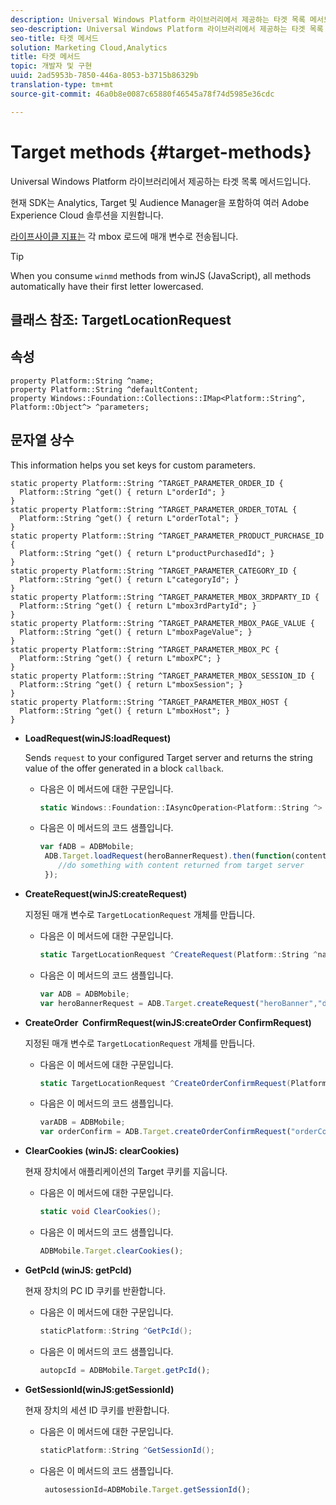 ```yaml
---
description: Universal Windows Platform 라이브러리에서 제공하는 타겟 목록 메서드입니다.
seo-description: Universal Windows Platform 라이브러리에서 제공하는 타겟 목록 메서드입니다.
seo-title: 타겟 메서드
solution: Marketing Cloud,Analytics
title: 타겟 메서드
topic: 개발자 및 구현
uuid: 2ad5953b-7850-446a-8053-b3715b86329b
translation-type: tm+mt
source-git-commit: 46a0b8e0087c65880f46545a78f74d5985e36cdc

---
```



# Target methods {#target-methods}

Universal Windows Platform 라이브러리에서 제공하는 타겟 목록 메서드입니다.

현재 SDK는 Analytics, Target 및 Audience Manager을 포함하여 여러 Adobe Experience Cloud 솔루션을 지원합니다.

[라이프사이클 지표는](/help/universal-windows/metrics.md) 각 mbox 로드에 매개 변수로 전송됩니다.

>[!TIP]
>
>When you consume `winmd` methods from winJS (JavaScript), all methods automatically have their first letter lowercased.

## 클래스 참조: TargetLocationRequest

## 속성

```
property Platform::String ^name; 
property Platform::String ^defaultContent; 
property Windows::Foundation::Collections::IMap<Platform::String^, Platform::Object^> ^parameters;
```

## 문자열 상수

This information helps you set keys for custom parameters.

```
static property Platform::String ^TARGET_PARAMETER_ORDER_ID { 
  Platform::String ^get() { return L"orderId"; } 
} 
static property Platform::String ^TARGET_PARAMETER_ORDER_TOTAL { 
  Platform::String ^get() { return L"orderTotal"; } 
} 
static property Platform::String ^TARGET_PARAMETER_PRODUCT_PURCHASE_ID { 
  Platform::String ^get() { return L"productPurchasedId"; } 
} 
static property Platform::String ^TARGET_PARAMETER_CATEGORY_ID { 
  Platform::String ^get() { return L"categoryId"; } 
} 
static property Platform::String ^TARGET_PARAMETER_MBOX_3RDPARTY_ID { 
  Platform::String ^get() { return L"mbox3rdPartyId"; } 
} 
static property Platform::String ^TARGET_PARAMETER_MBOX_PAGE_VALUE { 
  Platform::String ^get() { return L"mboxPageValue"; } 
} 
static property Platform::String ^TARGET_PARAMETER_MBOX_PC { 
  Platform::String ^get() { return L"mboxPC"; } 
} 
static property Platform::String ^TARGET_PARAMETER_MBOX_SESSION_ID { 
  Platform::String ^get() { return L"mboxSession"; } 
} 
static property Platform::String ^TARGET_PARAMETER_MBOX_HOST { 
  Platform::String ^get() { return L"mboxHost"; } 
}
```

* **LoadRequest(winJS:loadRequest)**

   Sends `request` to your configured Target server and returns the string value of the offer generated in a block `callback`.

   * 다음은 이 메서드에 대한 구문입니다.

      ```csharp
      static Windows::Foundation::IAsyncOperation<Platform::String ^> ^LoadRequest(TargetLocationRequest ^request);
      ```

   * 다음은 이 메서드의 코드 샘플입니다.

      ```js
      var fADB = ADBMobile; 
       ADB.Target.loadRequest(heroBannerRequest).then(function(content){ 
          //do something with content returned from target server 
       });
      ```

* **CreateRequest(winJS:createRequest)**

   지정된 매개 변수로 `TargetLocationRequest` 개체를 만듭니다.

   * 다음은 이 메서드에 대한 구문입니다.

      ```csharp
      static TargetLocationRequest ^CreateRequest(Platform::String ^name, Platform::String ^defaultContent,Windows::Foundation::Collections::IMap<Platform::String^,Platform::Object^> ^parameters); 
      ```

   * 다음은 이 메서드의 코드 샘플입니다.

      ```js
      var ADB = ADBMobile;
      var heroBannerRequest = ADB.Target.createRequest("heroBanner","default.png", null); 
      ```

* **CreateOrder &#x200B; ConfirmRequest(winJS:createOrder &#x200B; ConfirmRequest)**

   지정된 매개 변수로 `TargetLocationRequest` 개체를 만듭니다.

   * 다음은 이 메서드에 대한 구문입니다.

      ```csharp
      static TargetLocationRequest ^CreateOrderConfirmRequest(Platform::String ^name, Platform::String ^orderId,Platform::String ^orderTotal,Platform::String ^productPurchasedId,Windows::Foundation::Collections::IMap<Platform::String^,Platform::Object^> ^parameters); 
      ```

   * 다음은 이 메서드의 코드 샘플입니다.

      ```js
      varADB = ADBMobile;
      var orderConfirm = ADB.Target.createOrderConfirmRequest("orderConfirm","order","47.88","3722",null);
      ```

* **ClearCookies (winJS: clearCookies)**

   현재 장치에서 애플리케이션의 Target 쿠키를 지웁니다.

   * 다음은 이 메서드에 대한 구문입니다.

      ```csharp
      static void ClearCookies();
      ```

   * 다음은 이 메서드의 코드 샘플입니다.

      ```js
      ADBMobile.Target.clearCookies();
      ```

* **GetPcId (winJS: getPcId)**

   현재 장치의 PC ID 쿠키를 반환합니다.

   * 다음은 이 메서드에 대한 구문입니다.

      ```csharp
      staticPlatform::String ^GetPcId();
      ```

   * 다음은 이 메서드의 코드 샘플입니다.

      ```js
      autopcId = ADBMobile.Target.getPcId();
      ```

* **GetSessionId(winJS:getSessionId)**

   현재 장치의 세션 ID 쿠키를 반환합니다.

   * 다음은 이 메서드에 대한 구문입니다.

      ```csharp
      staticPlatform::String ^GetSessionId();
      ```

   * 다음은 이 메서드의 코드 샘플입니다.

      ```js
       autosessionId=ADBMobile.Target.getSessionId(); 
      ```

